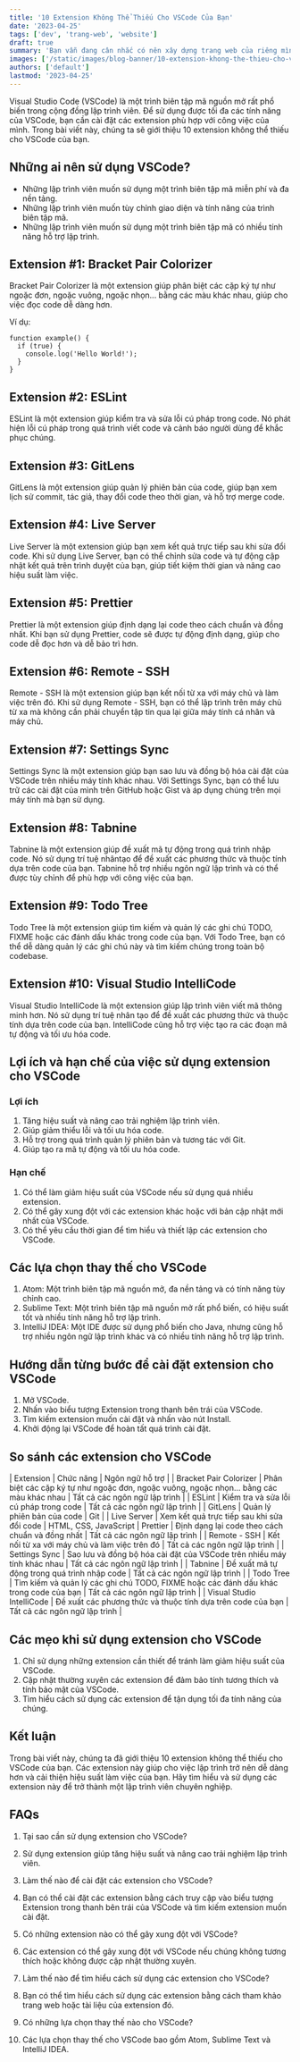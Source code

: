 ```yaml
---
title: '10 Extension Không Thể Thiếu Cho VSCode Của Bạn'
date: '2023-04-25'
tags: ['dev', 'trang-web', 'website']
draft: true
summary: 'Bạn vẫn đang cân nhắc có nên xây dựng trang web của riêng mình hay không? Dưới đây là mười lý do thuyết phục sẽ thay đổi suy nghĩ của bạn và truyền cảm hứng để bạn bắt đầu xây dựng trang web của riêng mình ngay hôm nay.'
images: ['/static/images/blog-banner/10-extension-khong-the-thieu-cho-vscode-cua-ban.jpg']
authors: ['default']
lastmod: '2023-04-25'
---
```


Visual Studio Code (VSCode) là một trình biên tập mã nguồn mở rất phổ biến trong cộng đồng lập trình viên. Để sử dụng được tối đa các tính năng của VSCode, bạn cần cài đặt các extension phù hợp với công việc của mình. Trong bài viết này, chúng ta sẽ giới thiệu 10 extension không thể thiếu cho VSCode của bạn.

Những ai nên sử dụng VSCode?
----------------------------

-   Những lập trình viên muốn sử dụng một trình biên tập mã miễn phí và đa nền tảng.
-   Những lập trình viên muốn tùy chỉnh giao diện và tính năng của trình biên tập mã.
-   Những lập trình viên muốn sử dụng một trình biên tập mã có nhiều tính năng hỗ trợ lập trình.

Extension #1: Bracket Pair Colorizer
------------------------------------

Bracket Pair Colorizer là một extension giúp phân biệt các cặp ký tự như ngoặc đơn, ngoặc vuông, ngoặc nhọn... bằng các màu khác nhau, giúp cho việc đọc code dễ dàng hơn.

Ví dụ:

```
function example() {
  if (true) {
    console.log('Hello World!');
  }
}
```

Extension #2: ESLint
--------------------

ESLint là một extension giúp kiểm tra và sửa lỗi cú pháp trong code. Nó phát hiện lỗi cú pháp trong quá trình viết code và cảnh báo người dùng để khắc phục chúng.

Extension #3: GitLens
---------------------

GitLens là một extension giúp quản lý phiên bản của code, giúp bạn xem lịch sử commit, tác giả, thay đổi code theo thời gian, và hỗ trợ merge code.

Extension #4: Live Server
-------------------------

Live Server là một extension giúp bạn xem kết quả trực tiếp sau khi sửa đổi code. Khi sử dụng Live Server, bạn có thể chỉnh sửa code và tự động cập nhật kết quả trên trình duyệt của bạn, giúp tiết kiệm thời gian và nâng cao hiệu suất làm việc.

Extension #5: Prettier
----------------------

Prettier là một extension giúp định dạng lại code theo cách chuẩn và đồng nhất. Khi bạn sử dụng Prettier, code sẽ được tự động định dạng, giúp cho code dễ đọc hơn và dễ bảo trì hơn.

Extension #6: Remote - SSH
--------------------------

Remote - SSH là một extension giúp bạn kết nối từ xa với máy chủ và làm việc trên đó. Khi sử dụng Remote - SSH, bạn có thể lập trình trên máy chủ từ xa mà không cần phải chuyển tập tin qua lại giữa máy tính cá nhân và máy chủ.

Extension #7: Settings Sync
---------------------------

Settings Sync là một extension giúp bạn sao lưu và đồng bộ hóa cài đặt của VSCode trên nhiều máy tính khác nhau. Với Settings Sync, bạn có thể lưu trữ các cài đặt của mình trên GitHub hoặc Gist và áp dụng chúng trên mọi máy tính mà bạn sử dụng.

Extension #8: Tabnine
---------------------

Tabnine là một extension giúp đề xuất mã tự động trong quá trình nhập code. Nó sử dụng trí tuệ nhântạo để đề xuất các phương thức và thuộc tính dựa trên code của bạn. Tabnine hỗ trợ nhiều ngôn ngữ lập trình và có thể được tùy chỉnh để phù hợp với công việc của bạn.

Extension #9: Todo Tree
-----------------------

Todo Tree là một extension giúp tìm kiếm và quản lý các ghi chú TODO, FIXME hoặc các đánh dấu khác trong code của bạn. Với Todo Tree, bạn có thể dễ dàng quản lý các ghi chú này và tìm kiếm chúng trong toàn bộ codebase.

Extension #10: Visual Studio IntelliCode
----------------------------------------

Visual Studio IntelliCode là một extension giúp lập trình viên viết mã thông minh hơn. Nó sử dụng trí tuệ nhân tạo để đề xuất các phương thức và thuộc tính dựa trên code của bạn. IntelliCode cũng hỗ trợ việc tạo ra các đoạn mã tự động và tối ưu hóa code.

Lợi ích và hạn chế của việc sử dụng extension cho VSCode
--------------------------------------------------------

### Lợi ích

1.  Tăng hiệu suất và nâng cao trải nghiệm lập trình viên.
2.  Giúp giảm thiểu lỗi và tối ưu hóa code.
3.  Hỗ trợ trong quá trình quản lý phiên bản và tương tác với Git.
4.  Giúp tạo ra mã tự động và tối ưu hóa code.

### Hạn chế

1.  Có thể làm giảm hiệu suất của VSCode nếu sử dụng quá nhiều extension.
2.  Có thể gây xung đột với các extension khác hoặc với bản cập nhật mới nhất của VSCode.
3.  Có thể yêu cầu thời gian để tìm hiểu và thiết lập các extension cho VSCode.

Các lựa chọn thay thế cho VSCode
--------------------------------

1.  Atom: Một trình biên tập mã nguồn mở, đa nền tảng và có tính năng tùy chỉnh cao.
2.  Sublime Text: Một trình biên tập mã nguồn mở rất phổ biến, có hiệu suất tốt và nhiều tính năng hỗ trợ lập trình.
3.  IntelliJ IDEA: Một IDE được sử dụng phổ biến cho Java, nhưng cũng hỗ trợ nhiều ngôn ngữ lập trình khác và có nhiều tính năng hỗ trợ lập trình.

Hướng dẫn từng bước để cài đặt extension cho VSCode
---------------------------------------------------

1.  Mở VSCode.
2.  Nhấn vào biểu tượng Extension trong thanh bên trái của VSCode.
3.  Tìm kiếm extension muốn cài đặt và nhấn vào nút Install.
4.  Khởi động lại VSCode để hoàn tất quá trình cài đặt.

So sánh các extension cho VSCode
--------------------------------

| Extension | Chức năng | Ngôn ngữ hỗ trợ |
| Bracket Pair Colorizer | Phân biệt các cặp ký tự như ngoặc đơn, ngoặc vuông, ngoặc nhọn... bằng các màu khác nhau | Tất cả các ngôn ngữ lập trình |
| ESLint | Kiểm tra và sửa lỗi cú pháp trong code | Tất cả các ngôn ngữ lập trình |
| GitLens | Quản lý phiên bản của code | Git |
| Live Server | Xem kết quả trực tiếp sau khi sửa đổi code | HTML, CSS, JavaScript | Prettier | Định dạng lại code theo cách chuẩn và đồng nhất | Tất cả các ngôn ngữ lập trình |
| Remote - SSH | Kết nối từ xa với máy chủ và làm việc trên đó | Tất cả các ngôn ngữ lập trình |
| Settings Sync | Sao lưu và đồng bộ hóa cài đặt của VSCode trên nhiều máy tính khác nhau | Tất cả các ngôn ngữ lập trình |
| Tabnine | Đề xuất mã tự động trong quá trình nhập code | Tất cả các ngôn ngữ lập trình |
| Todo Tree | Tìm kiếm và quản lý các ghi chú TODO, FIXME hoặc các đánh dấu khác trong code của bạn | Tất cả các ngôn ngữ lập trình |
| Visual Studio IntelliCode | Đề xuất các phương thức và thuộc tính dựa trên code của bạn | Tất cả các ngôn ngữ lập trình |

Các mẹo khi sử dụng extension cho VSCode
----------------------------------------

1.  Chỉ sử dụng những extension cần thiết để tránh làm giảm hiệu suất của VSCode.
2.  Cập nhật thường xuyên các extension để đảm bảo tính tương thích và tính bảo mật của VSCode.
3.  Tìm hiểu cách sử dụng các extension để tận dụng tối đa tính năng của chúng.

Kết luận
--------

Trong bài viết này, chúng ta đã giới thiệu 10 extension không thể thiếu cho VSCode của bạn. Các extension này giúp cho việc lập trình trở nên dễ dàng hơn và cải thiện hiệu suất làm việc của bạn. Hãy tìm hiểu và sử dụng các extension này để trở thành một lập trình viên chuyên nghiệp.

FAQs
----

1.  Tại sao cần sử dụng extension cho VSCode?
2.  Sử dụng extension giúp tăng hiệu suất và nâng cao trải nghiệm lập trình viên.

1.  Làm thế nào để cài đặt các extension cho VSCode?
2.  Bạn có thể cài đặt các extension bằng cách truy cập vào biểu tượng Extension trong thanh bên trái của VSCode và tìm kiếm extension muốn cài đặt.

1.  Có những extension nào có thể gây xung đột với VSCode?
2.  Các extension có thể gây xung đột với VSCode nếu chúng không tương thích hoặc không được cập nhật thường xuyên.

1.  Làm thế nào để tìm hiểu cách sử dụng các extension cho VSCode?
2.  Bạn có thể tìm hiểu cách sử dụng các extension bằng cách tham khảo trang web hoặc tài liệu của extension đó.

1.  Có những lựa chọn thay thế nào cho VSCode?
2.  Các lựa chọn thay thế cho VSCode bao gồm Atom, Sublime Text và IntelliJ IDEA.